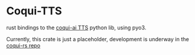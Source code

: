 # Coqui-TTS

rust bindings to the [coqui-ai TTS](https://github.com/coqui-ai/TTS) python lib, using pyo3.

Currently, this crate is just a placeholder, development is underway in the [coqui-rs repo](https://github.com/rowan-sl/coqui-rs/tree/main)
